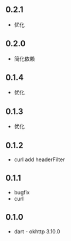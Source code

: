 ## 0.2.1

- 优化

## 0.2.0

- 简化依赖

## 0.1.4

- 优化

## 0.1.3

- 优化

## 0.1.2

- curl add headerFilter

## 0.1.1

- bugfix
- curl

## 0.1.0

- dart - okhttp 3.10.0
